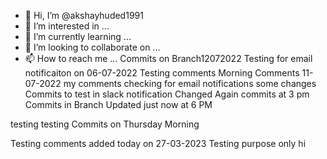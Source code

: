 - 👋 Hi, I’m @akshayhuded1991
- 👀 I’m interested in ...
- 🌱 I’m currently learning ...
- 💞️ I’m looking to collaborate on ...
- 📫 How to reach me ...
Commits on Branch12072022
Testing for email notificaiton on 06-07-2022
Testing comments
Morning Comments 11-07-2022
my comments
checking for email notifications
some changes
Commits to test in slack notification
Changed Again
commits at 3 pm 
Commits in Branch
Updated just now at 6 PM

testing testing 
Commits on Thursday Morning
<!---
akshayh1991/akshayh1991 is a ✨ special ✨ repository because its `README.md` (this file) appears on your GitHub profile.
You can click the Preview link to take a look at your changes.
--->

Testing comments added today on 27-03-2023
Testing purpose only
hi
